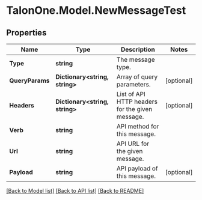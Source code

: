 # TalonOne.Model.NewMessageTest
## Properties

Name | Type | Description | Notes
------------ | ------------- | ------------- | -------------
**Type** | **string** | The message type. | 
**QueryParams** | **Dictionary&lt;string, string&gt;** | Array of query parameters. | [optional] 
**Headers** | **Dictionary&lt;string, string&gt;** | List of API HTTP headers for the given message. | [optional] 
**Verb** | **string** | API method for this message. | 
**Url** | **string** | API URL for the given message. | 
**Payload** | **string** | API payload of this message. | [optional] 

[[Back to Model list]](../README.md#documentation-for-models) [[Back to API list]](../README.md#documentation-for-api-endpoints) [[Back to README]](../README.md)

